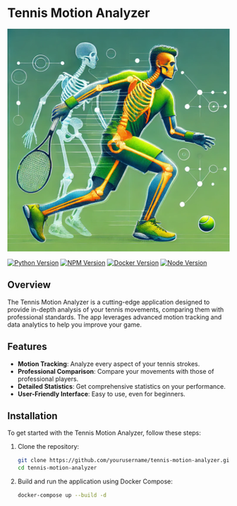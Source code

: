 # Tennis Motion Analyzer

![logo](assets/logo.webp)

[![Python Version](https://img.shields.io/badge/python-3.12-blue)](https://www.python.org/downloads/release/python-3120/)
[![NPM Version](https://img.shields.io/npm/v/npm)](https://www.npmjs.com/package/npm)
[![Docker Version](https://img.shields.io/badge/docker-latest-blue)](https://www.docker.com/)
[![Node Version](https://img.shields.io/badge/node-latest-green)](https://nodejs.org/en/)




## Overview

The Tennis Motion Analyzer is a cutting-edge application designed to provide in-depth analysis of your tennis movements, comparing them with professional standards. The app leverages advanced motion tracking and data analytics to help you improve your game.

## Features

- **Motion Tracking**: Analyze every aspect of your tennis strokes.
- **Professional Comparison**: Compare your movements with those of professional players.
- **Detailed Statistics**: Get comprehensive statistics on your performance.
- **User-Friendly Interface**: Easy to use, even for beginners.

## Installation

To get started with the Tennis Motion Analyzer, follow these steps:

1. Clone the repository:

    ```bash
    git clone https://github.com/yourusername/tennis-motion-analyzer.git
    cd tennis-motion-analyzer
    ```

2. Build and run the application using Docker Compose:

    ```bash
    docker-compose up --build -d
    ```
